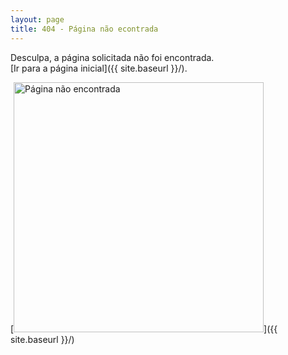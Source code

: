```yaml
---
layout: page
title: 404 - Página não econtrada
---
```


Desculpa, a página solicitada não foi encontrada.
<br/>
[Ir para a página inicial]({{ site.baseurl }}/).

[<img src="{{ site.baseurl }}/images/404.jpg" alt="Página não encontrada" style="width: 400px;"/>]({{ site.baseurl }}/)